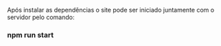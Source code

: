 Após instalar as dependências o site pode ser iniciado juntamente com o servidor pelo comando:
### npm run start
